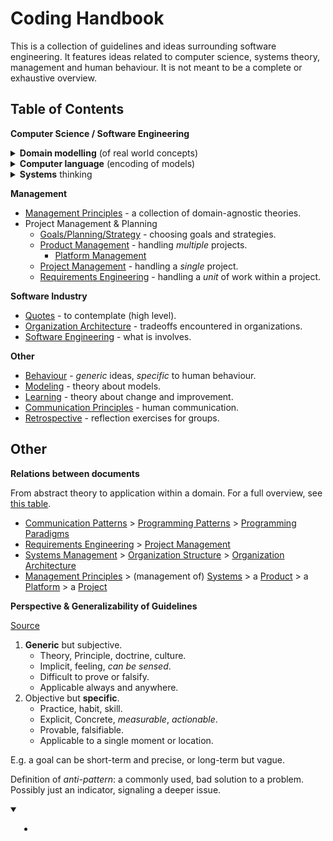 # Coding Handbook

This is a collection of guidelines and ideas surrounding software engineering. It features ideas related to computer science, systems theory, management and human behaviour. It is not meant to be a complete or exhaustive overview.

## Table of Contents

**Computer Science / Software Engineering**

<details>
<summary><b>Domain modelling</b> (of real world concepts)</summary>
<ul style="margin: 1em;">
<li><a href="domain-modelling/modelling.md">Modelling principles</a>.</li>
<li><a href="domain-modelling/domain-driven-design.md">Domain-Driven-Design</a>- examples of DDD using OOP and FP.</li>
<li><a href="domain-modelling/functions-relations.md">Functions and Relationships</a></li>
<li><a href="domain-modelling/programming-patterns.md">Programming Patterns</a> - common programming, application and system architecture patterns.</li>
</ul>
</details>

<details>
<summary><b>Computer language</b> (encoding of models)</summary>
<ul style="margin: 1em;">
<li><a href="computer-language/style-guide.md">Style Guide</a> - a prescriptive guide for programming (low level)</li>
<li><a href="computer-language/language-spec.md">Language Specification</a> - this can be implemented as a library or a new language.</li>
<li><a href="computer-language/programming-patterns-functional.md">Functional Programming Patterns</a></li>
<li><a href="computer-language/programming-paradigms.md">Programming Paradigms</a> - a comparison of OOP and FP.</li>
</ul>
</details>

<details>
<summary><b>Systems</b> thinking</summary>
<ul style="margin: 1em;">
<li><a href="systems/systems-management.md">Systems</a> Management</li>
<li><a href="systems/organization-structure.md">Organizations</a></li>
<li><a href="systems/communication-patterns.md">Communication Patterns</a> for humans and computers</li>
</ul>
</details>

**Management**

- [Management Principles](management-principles.md) - a collection of domain-agnostic theories.
- Project Management & Planning
  - [Goals/Planning/Strategy](goals-planning-strategy.md) - choosing goals and strategies.
  - [Product Management](product-management.md) - handling *multiple* projects.
    - [Platform Management](platform-management)
  - [Project Management](project-management.md) - handling a *single* project.
  - [Requirements Engineering](requirements-engineering.md) - handling a *unit* of work within a project.

<b>Software Industry</b>

- [Quotes](quotes.md) - to contemplate (high level).
- [Organization Architecture](organization-architecture.md) - tradeoffs encountered in organizations.
- [Software Engineering](software-engineering.md) - what is involves.

**Other**

- [Behaviour](behaviour.md) - *generic* ideas, *specific* to human behaviour.
- [Modeling](domain-modelling/modeling.md) - theory about models.
- [Learning](learning.md) - theory about change and improvement.
- [Communication Principles](communication-principles.md) - human communication.
- [Retrospective](retrospective.md) - reflection exercises for groups.

## Other

**Relations between documents**

From abstract theory to application within a domain. For a full overview, see [this table](software-domains-table.md).

- [Communication Patterns](systems/communication-patterns.md) > [Programming Patterns](domain-modelling/programming-patterns.md) > [Programming Paradigms](computer-language/programming-paradigms.md)
- [Requirements Engineering](requirements-engineering.md) > [Project Management](project-management.md)
- [Systems Management](systems/systems-management.md) > [Organization Structure](systems/organization-structure.md) > [Organization Architecture](organization-architecture.md)
- [Management Principles](management-principles.md) > (management of)  [Systems](systems/systems-management.md) > a [Product](product-management.md) > a [Platform](platform-management) > a [Project](project-management.md)

**Perspective & Generalizability of Guidelines**

[Source](https://twitter.com/johncutlefish/status/1406534814673477633)

1. **Generic** but subjective.
    - Theory, Principle, doctrine, culture.
    - Implicit, feeling, *can be sensed*.
    - Difficult to prove or falsify.
    - Applicable always and anywhere.
2. Objective but **specific**.
    - Practice, habit, skill.
    - Explicit, Concrete, *measurable*, *actionable*.
    - Provable, falsifiable.
    - Applicable to a single moment or location.

E.g. a goal can be short-term and precise, or long-term but vague.

Definition of *anti-pattern*: a commonly used, bad solution to a problem. Possibly just an indicator, signaling a deeper issue.

<details open>
<summary></summary>
<ul style="margin: 1em;">
<li><a href=""></a></li>
</ul>
</details>
